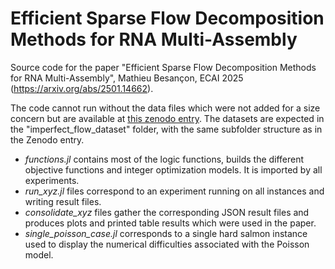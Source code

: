 # Efficient Sparse Flow Decomposition Methods for RNA Multi-Assembly

Source code for the paper "Efficient Sparse Flow Decomposition Methods for RNA Multi-Assembly", Mathieu Besançon, ECAI 2025 (https://arxiv.org/abs/2501.14662).

The code cannot run without the data files which were not added for a size concern but are available at [this zenodo entry](https://zenodo.org/records/10775004).
The datasets are expected in the "imperfect_flow_dataset" folder, with the same subfolder structure as in the Zenodo entry.

- *functions.jl* contains most of the logic functions, builds the different objective functions and integer optimization models. It is imported by all experiments.
- *run_xyz.jl* files correspond to an experiment running on all instances and writing result files.
- *consolidate_xyz* files gather the corresponding JSON result files and produces plots and printed table results which were used in the paper.
- *single_poisson_case.jl* corresponds to a single hard salmon instance used to display the numerical difficulties associated with the Poisson model.
